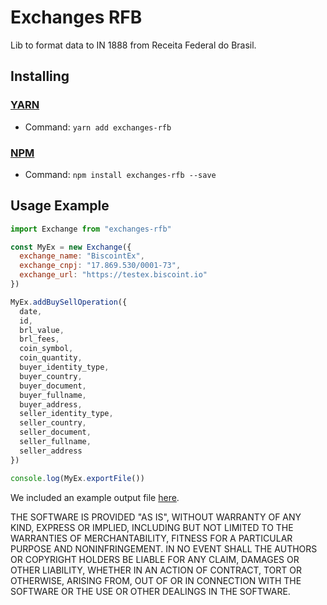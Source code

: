 # Exchanges RFB
Lib to format data to IN 1888 from Receita Federal do Brasil.

## Installing
### [YARN](https://yarnpkg.com/)
- Command: `yarn add exchanges-rfb`
### [NPM](http://npmjs.org/)
- Command: ```npm install exchanges-rfb --save```

## Usage Example

```js
import Exchange from "exchanges-rfb"

const MyEx = new Exchange({
  exchange_name: "BiscointEx",
  exchange_cnpj: "17.869.530/0001-73",
  exchange_url: "https://testex.biscoint.io"
})

MyEx.addBuySellOperation({
  date,
  id,
  brl_value,
  brl_fees,
  coin_symbol,
  coin_quantity,
  buyer_identity_type,
  buyer_country,
  buyer_document,
  buyer_fullname,
  buyer_address,
  seller_identity_type,
  seller_country,
  seller_document,
  seller_fullname,
  seller_address
})

console.log(MyEx.exportFile())
```

We included an example output file [here](https://github.com/Biscoint/exchanges-rfb/blob/master/test/example-output).

THE SOFTWARE IS PROVIDED "AS IS", WITHOUT WARRANTY OF ANY KIND, EXPRESS OR
IMPLIED, INCLUDING BUT NOT LIMITED TO THE WARRANTIES OF MERCHANTABILITY,
FITNESS FOR A PARTICULAR PURPOSE AND NONINFRINGEMENT. IN NO EVENT SHALL THE
AUTHORS OR COPYRIGHT HOLDERS BE LIABLE FOR ANY CLAIM, DAMAGES OR OTHER
LIABILITY, WHETHER IN AN ACTION OF CONTRACT, TORT OR OTHERWISE, ARISING FROM,
OUT OF OR IN CONNECTION WITH THE SOFTWARE OR THE USE OR OTHER DEALINGS IN THE
SOFTWARE.
